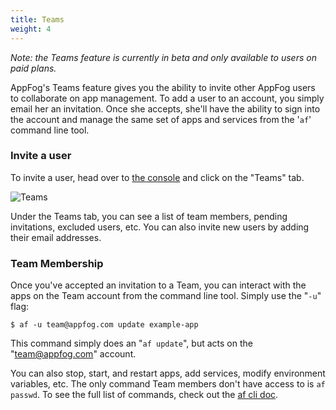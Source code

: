 ```yaml
---
title: Teams
weight: 4
---
```


*Note: the Teams feature is currently in beta and only available to users on paid plans.*

AppFog's Teams feature gives you the ability to invite other AppFog users to collaborate on app management. To add a user to an account, you simply email her an invitation. Once she accepts, she'll have the ability to sign into the account and manage the same set of apps and services from the '`af`' command line tool.

### Invite a user

To invite a user, head over to [the console](https://console.appfog.com/) and click on the "Teams" tab.

![Teams](http://blog.appfog.com/wp-content/uploads/2013/01/teams1.jpg)

Under the Teams tab, you can see a list of team members, pending invitations, excluded users, etc. You can also invite new users by adding their email addresses.

### Team Membership

Once you've accepted an invitation to a Team, you can interact with the apps on the Team account from the command line tool. Simply use the "`-u`" flag:

    $ af -u team@appfog.com update example-app

This command simply does an "`af update`", but acts on the "team@appfog.com" account. 

You can also stop, start, and restart apps, add services, modify environment variables, etc. The only command Team members don't have access to is `af passwd`. To see the full list of commands, check out the [af cli doc](https://docs.appfog.com/getting-started/af-cli).
